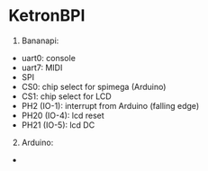 # KetronBPI
1. Bananapi:
  - uart0: console
  - uart7: MIDI
  - SPI
  - CS0:  chip select for spimega (Arduino)
  - CS1:  chip select for LCD
  - PH2 (IO-1): interrupt from Arduino (falling edge)
  - PH20 (IO-4): lcd reset
  - PH21 (IO-5): lcd DC
2. Arduino:
  -
